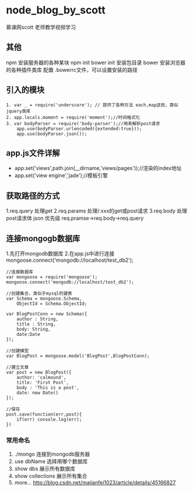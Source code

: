 # node_blog_by_scott
慕课网scott 老师教学视频学习

## 其他
npm 安装服务器的各种某块
npm init bower init 安装包目录
bower 安装浏览器的各种插件类库  配置  .bowerrc文件，可以设置安装的路径


## 引入的模块
```
1. var _ = require('underscore'); // 提供了各种方法 each,map这些，类似jquery类库
2. app.locals.moment = require('moment');//时间格式化
3. var bodyParser = require('body-parser');//用来解析post请求
	app.use(bodyParser.urlencoded({extended:true}));
	app.use(bodyParser.json());
```

## app.js文件详解
- app.set('views',path.join(__dirname,'views/pages'));//渲染的index地址
- app.set('view engine','jade');//模板引擎

## 获取路径的方式
1.req.query 处理get
2.req.params 处理/:xxx的get或post请求
3.req.body 处理post请求体 json
优先级  req.pramse->req.body->req.query

## 连接mongogb数据库
1.先打开mongodb数据库
2.在app.js中进行连接 mongoose.connect('mongodb://localhost/test_db2');
```
//连接数据库
var mongoose = require('mongoose');
mongoose.connect('mongodb://localhost/test_db2');

//创建集合，类似于mysql的建表
var Schema = mongoose.Schema,
	ObjectId = Schema.ObjectId;
	
var BlogPostConn = new Schema({
	author : String,
	title : String,
	body: String,
	date:Date
});

//创建模型
var BlogPost = mongoose.model('BlogPost',BlogPostConn);

//建立文章
var post = new BlogPost({
	author: 'calmound',
	title: 'First Post',
	body : 'This is a post',
	date: new Date()
});

//保存
post.save(function(err,post){
	if(err) console.log(err);
})

```

### 常用命名
1.  ./mongo 连接到mongodb服务器
2.  use dbName 选择用哪个数据库
3.  show dbs 展示所有数据库
4.  show collections 展示所有集合
5.  more... http://blog.csdn.net/majianfei1023/article/details/45166827



##
